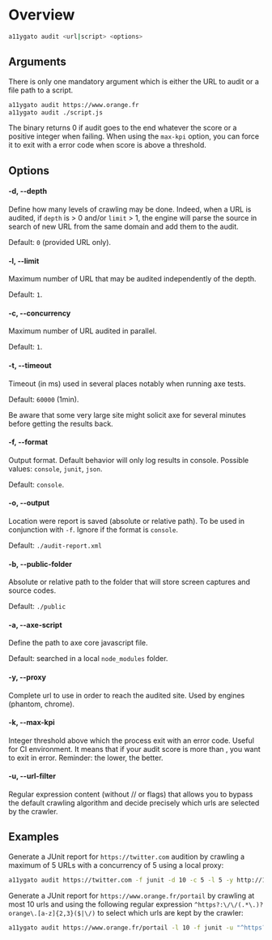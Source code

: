 
# Overview

```bash 
a11ygato audit <url|script> <options>
```

## Arguments

There is only one mandatory argument which is either the URL to audit or a file path to a script.

```bash
a11ygato audit https://www.orange.fr
a11ygato audit ./script.js
```

The binary returns 0 if audit goes to the end whatever the score or a positive integer when failing. 
When using the `max-kpi` option, you can force it to exit with a error code when score is above a threshold.

## Options

#### -d, --depth <depth>

Define how many levels of crawling may be done. Indeed, when a URL is audited, if `depth` is > 0 and/or `limit` > 1, 
the engine will parse the source in search of new URL from the same domain and add them to the audit.

Default: `0` (provided URL only).

#### -l, --limit <limit>

Maximum number of URL that may be audited independently of the depth.

Default: `1`.

#### -c, --concurrency <concurrency>

Maximum number of URL audited in parallel.

Default: `1`.

#### -t, --timeout <timeout>

Timeout (in ms) used in several places notably when running axe tests.

Default: `60000` (1min).

Be aware that some very large site might solicit axe for several minutes before getting the results back.

#### -f, --format <format>

Output format. Default behavior will only log results in console. Possible values: `console`, `junit`, `json`.

Default: `console`.

#### -o, --output <output>

Location were report is saved (absolute or relative path). To be used in conjunction with `-f`. Ignore if the format is `console`.

Default: `./audit-report.xml`

#### -b, --public-folder <publicFolder>

Absolute or relative path to the folder that will store screen captures and source codes.

Default: `./public`

#### -a, --axe-script

Define the path to axe core javascript file. 

Default: searched in a local `node_modules` folder.

#### -y, --proxy <proxy>

Complete url to use in order to reach the audited site. Used by engines (phantom, chrome).

#### -k, --max-kpi <kpi>

Integer threshold above which the process exit with an error code. Useful for CI environment. 
It means that if your audit score is more than <kpi>, you want to exit in error.
Reminder: the lower, the better.

#### -u, --url-filter <regex>

Regular expression content (without // or flags) that allows you to bypass the default crawling algorithm and decide precisely which urls are
selected by the crawler.

## Examples

Generate a JUnit report for `https://twitter.com` audition by crawling a maximum of 5 URLs with a concurrency of 5 using
a local proxy:

```bash
a11ygato audit https://twitter.com -f junit -d 10 -c 5 -l 5 -y http://127.0.0.1:8888
```

Generate a JUnit report for `https://www.orange.fr/portail` by crawling at most 10 urls and using the following regular expression
`^https?:\/\/(.*\.)?orange\.[a-z]{2,3}($|\/)` to select which urls are kept by the crawler:

```bash
a11ygato audit https://www.orange.fr/portail -l 10 -f junit -u "^https?:\/\/(.*\.)?orange\.[a-z]{2,3}($|\/)"
```
